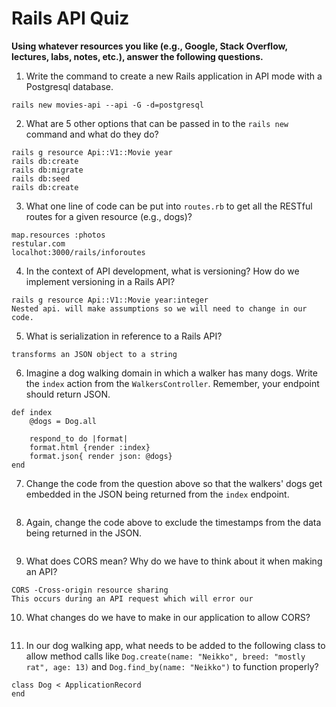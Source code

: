 # Rails API Quiz

**Using whatever resources you like (e.g., Google, Stack Overflow, lectures, labs, notes, etc.), answer the following questions.**

1. Write the command to create a new Rails application in API mode with a Postgresql database.

```
rails new movies-api --api -G -d=postgresql
```

2. What are 5 other options that can be passed in to the `rails new` command and what do they do?

```
rails g resource Api::V1::Movie year
rails db:create
rails db:migrate
rails db:seed
rails db:create
```

3. What one line of code can be put into `routes.rb` to get all the RESTful routes for a given resource (e.g., dogs)?

```
map.resources :photos
restular.com
localhot:3000/rails/inforoutes
```

4. In the context of API development, what is versioning? How do we implement versioning in a Rails API?
```
rails g resource Api::V1::Movie year:integer 
Nested api. will make assumptions so we will need to change in our code.
```

5. What is serialization in reference to a Rails API?

```
transforms an JSON object to a string
```

6. Imagine a dog walking domain in which a walker has many dogs. Write the `index` action from the `WalkersController`. Remember, your endpoint should return JSON.

```
def index
    @dogs = Dog.all

    respond_to do |format|
    format.html {render :index}
    format.json{ render json: @dogs}
end
```

7. Change the code from the question above so that the walkers' dogs get embedded in the JSON being returned from the `index` endpoint.

```
```

8. Again, change the code above to exclude the timestamps from the data being returned in the JSON.

```
```

9. What does CORS mean? Why do we have to think about it when making an API?

```
CORS -Cross-origin resource sharing
This occurs during an API request which will error our
```

10. What changes do we have to make in our application to allow CORS?

```
```

11. In our dog walking app, what needs to be added to the following class to allow method calls like `Dog.create(name: "Neikko", breed: "mostly rat", age: 13)` and `Dog.find_by(name: "Neikko")` to function properly?

```
class Dog < ApplicationRecord
end
```

```
```




